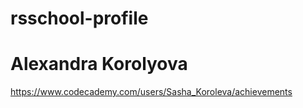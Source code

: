 # rsschool-profile
# Alexandra Korolyova
https://www.codecademy.com/users/Sasha_Koroleva/achievements
